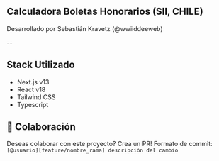 ## Calculadora Boletas Honorarios (SII, CHILE)

Desarrollado por Sebastián Kravetz (@wwiiddeeweb)

--

## Stack Utilizado
- Next.js v13
- React v18
- Tailwind CSS
- Typescript

## 🤝 Colaboración

Deseas colaborar con este proyecto? Crea un PR!
Formato de commit: `[@usuario][feature/nombre_rama] descripción del cambio`
